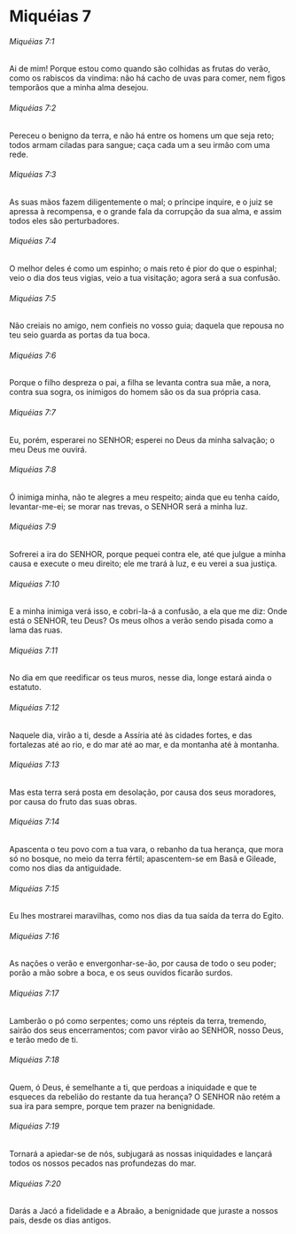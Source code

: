 # Miquéias 7

###### Miquéias 7:1

Ai de mim! Porque estou como quando são colhidas as frutas do verão, como os rabiscos da vindima: não há cacho de uvas para comer, nem figos temporãos que a minha alma desejou.

###### Miquéias 7:2

Pereceu o benigno da terra, e não há entre os homens um que seja reto; todos armam ciladas para sangue; caça cada um a seu irmão com uma rede.

###### Miquéias 7:3

As suas mãos fazem diligentemente o mal; o príncipe inquire, e o juiz se apressa à recompensa, e o grande fala da corrupção da sua alma, e assim todos eles são perturbadores.

###### Miquéias 7:4

O melhor deles é como um espinho; o mais reto é pior do que o espinhal; veio o dia dos teus vigias, veio a tua visitação; agora será a sua confusão.

###### Miquéias 7:5

Não creiais no amigo, nem confieis no vosso guia; daquela que repousa no teu seio guarda as portas da tua boca.

###### Miquéias 7:6

Porque o filho despreza o pai, a filha se levanta contra sua mãe, a nora, contra sua sogra, os inimigos do homem são os da sua própria casa.

###### Miquéias 7:7

Eu, porém, esperarei no SENHOR; esperei no Deus da minha salvação; o meu Deus me ouvirá.

###### Miquéias 7:8

Ó inimiga minha, não te alegres a meu respeito; ainda que eu tenha caído, levantar-me-ei; se morar nas trevas, o SENHOR será a minha luz.

###### Miquéias 7:9

Sofrerei a ira do SENHOR, porque pequei contra ele, até que julgue a minha causa e execute o meu direito; ele me trará à luz, e eu verei a sua justiça.

###### Miquéias 7:10

E a minha inimiga verá isso, e cobri-la-á a confusão, a ela que me diz: Onde está o SENHOR, teu Deus? Os meus olhos a verão sendo pisada como a lama das ruas.

###### Miquéias 7:11

No dia em que reedificar os teus muros, nesse dia, longe estará ainda o estatuto.

###### Miquéias 7:12

Naquele dia, virão a ti, desde a Assíria até às cidades fortes, e das fortalezas até ao rio, e do mar até ao mar, e da montanha até à montanha.

###### Miquéias 7:13

Mas esta terra será posta em desolação, por causa dos seus moradores, por causa do fruto das suas obras.

###### Miquéias 7:14

Apascenta o teu povo com a tua vara, o rebanho da tua herança, que mora só no bosque, no meio da terra fértil; apascentem-se em Basã e Gileade, como nos dias da antiguidade.

###### Miquéias 7:15

Eu lhes mostrarei maravilhas, como nos dias da tua saída da terra do Egito.

###### Miquéias 7:16

As nações o verão e envergonhar-se-ão, por causa de todo o seu poder; porão a mão sobre a boca, e os seus ouvidos ficarão surdos.

###### Miquéias 7:17

Lamberão o pó como serpentes; como uns répteis da terra, tremendo, sairão dos seus encerramentos; com pavor virão ao SENHOR, nosso Deus, e terão medo de ti.

###### Miquéias 7:18

Quem, ó Deus, é semelhante a ti, que perdoas a iniquidade e que te esqueces da rebelião do restante da tua herança? O SENHOR não retém a sua ira para sempre, porque tem prazer na benignidade.

###### Miquéias 7:19

Tornará a apiedar-se de nós, subjugará as nossas iniquidades e lançará todos os nossos pecados nas profundezas do mar.

###### Miquéias 7:20

Darás a Jacó a fidelidade e a Abraão, a benignidade que juraste a nossos pais, desde os dias antigos.


